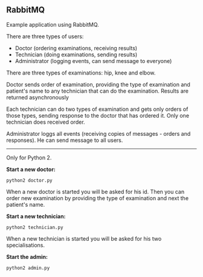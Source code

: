 ## RabbitMQ

Example application using RabbitMQ. 

There are three types of users:
- Doctor (ordering examinations, receiving results)
- Technician (doing examinations, sending results)
- Administrator (logging events, can send message to everyone)

There are three types of examinations: hip, knee and elbow.

Doctor sends order of examination, providing the type of examination and patient's name to any technician that can do the examination. Results are returned asynchronously

Each technician can do two types of examination and gets only orders of those types, sending response to the doctor that has ordered it. Only one technician does received order. 

Administrator loggs all events (receiving copies of messages - orders and responses). He can send message to all users.

* * *

Only for Python 2.

**Start a new doctor:**

```linux
python2 doctor.py
```
When a new doctor is started you will be asked for his id.
Then you can order new examination by providing the type of examination and next the patient's name.

**Start a new technician:**

```linux
python2 technician.py
```
When a new technician is started you will be asked for his two specialisations.

**Start the admin:**
```linux
python2 admin.py
```

